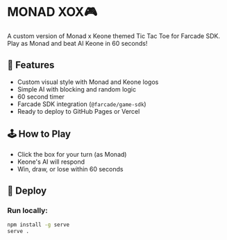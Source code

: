 # MONAD XOX🎮

A custom version of Monad x Keone themed Tic Tac Toe for Farcade SDK.  
Play as Monad and beat AI Keone in 60 seconds!

## 🎯 Features
- Custom visual style with Monad and Keone logos
- Simple AI with blocking and random logic
- 60 second timer
- Farcade SDK integration (`@farcade/game-sdk`)
- Ready to deploy to GitHub Pages or Vercel

## 🕹️ How to Play
- Click the box for your turn (as Monad)
- Keone's AI will respond
- Win, draw, or lose within 60 seconds

## 🚀 Deploy
### Run locally:
```bash
npm install -g serve
serve .
